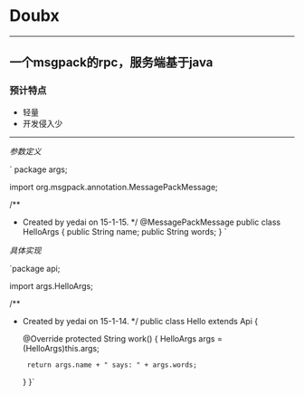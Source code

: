 # Doubx

***

## 一个msgpack的rpc，服务端基于java


### 预计特点
* 轻量
* 开发侵入少
***

*参数定义*

`
package args;

import org.msgpack.annotation.MessagePackMessage;

/**
 * Created by yedai on 15-1-15.
 */
@MessagePackMessage
public class HelloArgs {
    public String name;
    public String words;
}
`

*具体实现*

`package api;

 import args.HelloArgs;

 /**
  * Created by yedai on 15-1-14.
  */
 public class Hello extends Api {

     @Override
     protected String work() {
         HelloArgs args = (HelloArgs)this.args;

         return args.name + " says: " + args.words;
     }
 }`